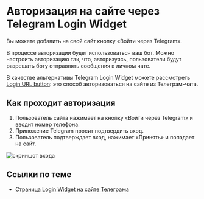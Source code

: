 # Авторизация на сайте через Telegram Login Widget

Вы можете добавить на свой сайт кнопку «Войти через Telegram».

В процессе авторизации будет использоваться ваш бот. Можно настроить авторизацию так, что, авторизуясь, пользователи
будут разрешать боту отправлять сообщения в личном чате.

В качестве альтернативы Telegram Login Widget можете рассмотреть [Login URL button](../messages/buttons): это способ 
авторизоваться на сайте из Телеграм-чата.

## Как проходит авторизация

1. Пользователь сайта нажимает на кнопку «Войти через Telegram» и вводит номер телефона.
2. Приложение Telegram просит подтвердить вход.
3. Пользователь подтверждает вход, нажимает «Принять» и попадает на сайт.

![скриншот входа](https://core.telegram.org/file/811140314/17c1/xf4ULBL5tmE.58438/07ff5b2958ed0e7e36)

## Ссылки по теме

- [Страница Login Widget на сайте Телеграма](https://core.telegram.org/widgets/login)
